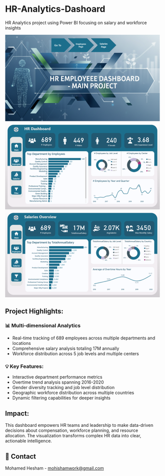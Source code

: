 # HR-Analytics-Dashoard
HR Analytics project using Power BI focusing on salary and workforce insights

<img src="Main_Page.png" alt="Main Page" width="600"/>
<img src="Employees.png" alt="Main Page" width="600"/>
<img src="Salaries.png" alt="Main Page" width="600"/>



## Project Highlights:
### 📊 Multi-dimensional Analytics
- Real-time tracking of 689 employees across multiple departments and locations
- Comprehensive salary analysis totaling 17M annually
- Workforce distribution across 5 job levels and multiple centers

### 💡 Key Features:

- Interactive department performance metrics
- Overtime trend analysis spanning 2016-2020
- Gender diversity tracking and job level distribution
- Geographic workforce distribution across multiple countries
- Dynamic filtering capabilities for deeper insights



## Impact:
This dashboard empowers HR teams and leadership to make data-driven decisions about compensation, workforce planning, and resource allocation. The visualization transforms complex HR data into clear, actionable intelligence.




## 📧 Contact
Mohamed Hesham - mohishamwork@gmail.com
